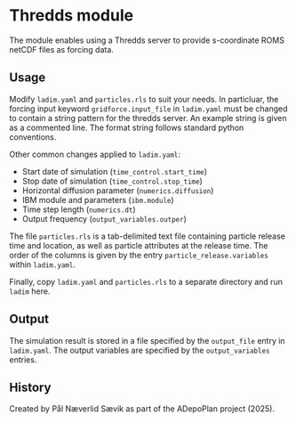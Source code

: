 # Thredds module

The module enables using a Thredds server to provide s-coordinate 
ROMS netCDF files as forcing data.


## Usage

Modify `ladim.yaml` and `particles.rls` to suit your needs. In particluar, 
the forcing input keyword `gridforce.input_file` in `ladim.yaml` must be changed to contain a
string pattern for the thredds server. An example string is given as a
commented line.
The format string follows standard python conventions. 

Other common changes applied to `ladim.yaml`:
- Start date of simulation (`time_control.start_time`)
- Stop date of simulation (`time_control.stop_time`)
- Horizontal diffusion parameter (`numerics.diffusion`)
- IBM module and parameters (`ibm.module`)
- Time step length (`numerics.dt`)
- Output frequency (`output_variables.outper`)

The file `particles.rls` is a tab-delimited text file containing particle
release time and location, as well as particle attributes at the release time.
The order of the columns is given by the entry `particle_release.variables`
within `ladim.yaml`.

Finally, copy `ladim.yaml` and `particles.rls` to a separate directory and
run `ladim` here.


## Output

The simulation result is stored in a file specified by the `output_file`
entry in `ladim.yaml`. The output variables are specified by the
`output_variables` entries. 


## History

Created by Pål Næverlid Sævik as part of the ADepoPlan project (2025).
